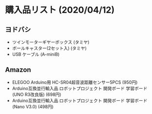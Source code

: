 # 購入品リスト (2020/04/12)

## ヨドバシ
- ツインモーターギヤーボックス (タミヤ)
- ボールキャスター(2セット入) (タミヤ)
- USB ケーブル (A-miniB)

## Amazon
- ELEGOO Arduino用 HC-SR04超音波距離センサー5PCS (950円)
- Arduino互換並行輸入品 ロボットプロジェクト 開発ボード 学習ボード (UNO R3改良版) (698円)
- Arduino互換並行輸入品 ロボットプロジェクト 開発ボード 学習ボード (Nano V3.0) (498円)
